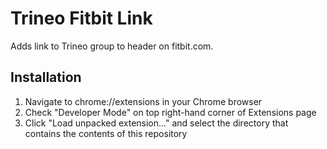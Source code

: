 Trineo Fitbit Link
==============================

Adds link to Trineo group to header on fitbit.com.

Installation
------------

1. Navigate to chrome://extensions in your Chrome browser
2. Check "Developer Mode" on top right-hand corner of Extensions page
3. Click "Load unpacked extension..." and select the directory that contains the contents of this repository
